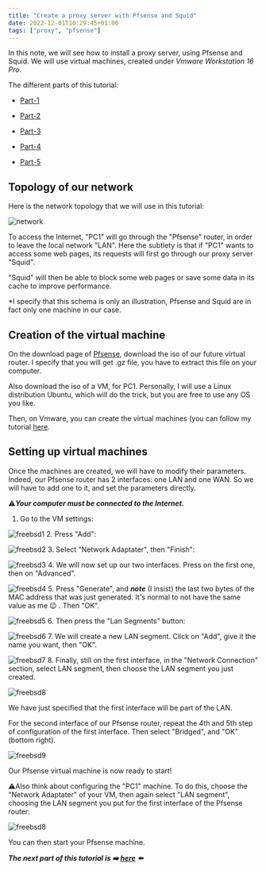 ```yaml
---
title: "Create a proxy server with Pfsense and Squid"
date: 2022-12-01T10:29:45+01:00
tags: ["proxy", "pfsense"]
---
```


In this note, we will see how to install a proxy server, using Pfsense and Squid. We will use virtual machines, created under *Vmware Workstation 16 Pro*.

The different parts of this tutorial:

- [Part-1](/posts/proxy)

- [Part-2](/proxy/proxy2)

- [Part-3](/proxy/proxy3)

- [Part-4](/proxy/proxy4)

- [Part-5](/proxy/proxy5)

## Topology of our network ##

Here is the network topology that we will use in this tutorial:

![network](/images/reseaux.png)

To access the Internet, "PC1" will go through the "Pfsense" router, in order to leave the local network "LAN". Here the subtlety is that if "PC1" wants to access some web pages, its requests will first go through our proxy server "Squid".

"Squid" will then be able to block some web pages or save some data in its cache to improve performance.

*I specify that this schema is only an illustration, Pfsense and Squid are in fact only one machine in our case.

## Creation of the virtual machine ##

On the download page of [Pfsense](https://www.pfsense.org/download/), download the iso of our future virtual router. I specify that you will get .gz file, you have to extract this file on your computer.

Also download the iso of a VM, for PC1. Personally, I will use a Linux distribution Ubuntu, which will do the trick, but you are free to use any OS you like.

Then, on Vmware, you can create the virtual machines (you can follow my tutorial [here](/posts/vmware).

## Setting up virtual machines ##

Once the machines are created, we will have to modify their parameters. Indeed, our Pfsense router has 2 interfaces: one LAN and one WAN. So we will have to add one to it, and set the parameters directly.

⚠️***Your computer must be connected to the Internet.***

1. Go to the VM settings:

![freebsd1](/images/freebsd/freebsd1.png)
2. Press "Add":

![freebsd2](/images/freebsd/freebsd2.png)
3. Select "Network Adaptater", then "Finish":

![freebsd3](/images/freebsd/freebsd3.png)
4. We will now set up our two interfaces. Press on the first one, then on "Advanced".

![freebsd4](/images/freebsd/freebsd4.png)
5. Press "Generate", and ***note*** (I insist) the last two bytes of the MAC address that was just generated. It's normal to not have the same value as me 😉 . Then "OK".

![freebsd5](/images/freebsd/freebsd5.png)
6. Then press the "Lan Segments" button:

![freebsd6](/images/freebsd/freebsd6.png)
7. We will create a new LAN segment. Click on "Add", give it the name you want, then "OK".

![freebsd7](/images/freebsd/freebsd7.png)
8. Finally, still on the first interface, in the "Network Connection" section, select LAN segment, then choose the LAN segment you just created.

![freebsd8](/images/freebsd/freebsd8.png)

We have just specified that the first interface will be part of the LAN.

For the second interface of our Pfsense router, repeat the 4th and 5th step of configuration of the first interface. Then select "Bridged", and "OK" (bottom right).

![freebsd9](/images/freebsd/freebsd9.png)

Our Pfsense virtual machine is now ready to start!

⚠️Also think about configuring the "PC1" machine. To do this, choose the "Network Adaptater" of your VM, then again select "LAN segment", choosing the LAN segment you put for the first interface of the Pfsense router:

![freebsd8](/images/freebsd/freebsd8.png)

You can then start your Pfsense machine.

***The next part of this tutorial is ➡️ [here](/proxy/proxy2) ⬅️***
